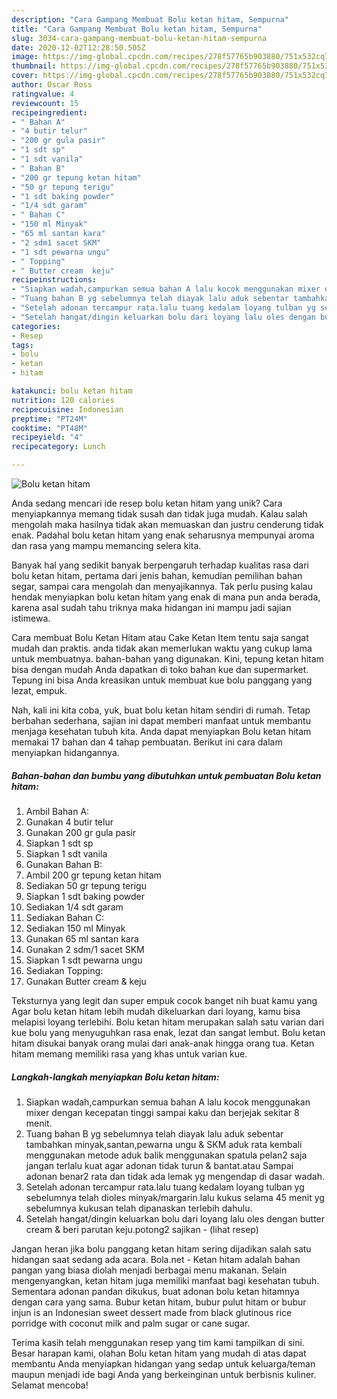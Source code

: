 ```yaml
---
description: "Cara Gampang Membuat Bolu ketan hitam, Sempurna"
title: "Cara Gampang Membuat Bolu ketan hitam, Sempurna"
slug: 3034-cara-gampang-membuat-bolu-ketan-hitam-sempurna
date: 2020-12-02T12:28:50.505Z
image: https://img-global.cpcdn.com/recipes/278f57765b903880/751x532cq70/bolu-ketan-hitam-foto-resep-utama.jpg
thumbnail: https://img-global.cpcdn.com/recipes/278f57765b903880/751x532cq70/bolu-ketan-hitam-foto-resep-utama.jpg
cover: https://img-global.cpcdn.com/recipes/278f57765b903880/751x532cq70/bolu-ketan-hitam-foto-resep-utama.jpg
author: Oscar Ross
ratingvalue: 4
reviewcount: 15
recipeingredient:
- " Bahan A"
- "4 butir telur"
- "200 gr gula pasir"
- "1 sdt sp"
- "1 sdt vanila"
- " Bahan B"
- "200 gr tepung ketan hitam"
- "50 gr tepung terigu"
- "1 sdt baking powder"
- "1/4 sdt garam"
- " Bahan C"
- "150 ml Minyak"
- "65 ml santan kara"
- "2 sdm1 sacet SKM"
- "1 sdt pewarna ungu"
- " Topping"
- " Butter cream  keju"
recipeinstructions:
- "Siapkan wadah,campurkan semua bahan A lalu kocok menggunakan mixer dengan kecepatan tinggi sampai kaku dan berjejak sekitar 8 menit."
- "Tuang bahan B yg sebelumnya telah diayak lalu aduk sebentar tambahkan minyak,santan,pewarna ungu &amp; SKM aduk rata kembali menggunakan metode aduk balik menggunakan spatula pelan2 saja jangan terlalu kuat agar adonan tidak turun &amp; bantat.atau Sampai adonan benar2 rata dan tidak ada lemak yg mengendap di dasar wadah."
- "Setelah adonan tercampur rata.lalu tuang kedalam loyang tulban yg sebelumnya telah dioles minyak/margarin.lalu kukus selama 45 menit yg sebelumnya kukusan telah dipanaskan terlebih dahulu."
- "Setelah hangat/dingin keluarkan bolu dari loyang lalu oles dengan butter cream &amp; beri parutan keju.potong2 sajikan           (lihat resep)"
categories:
- Resep
tags:
- bolu
- ketan
- hitam

katakunci: bolu ketan hitam 
nutrition: 120 calories
recipecuisine: Indonesian
preptime: "PT24M"
cooktime: "PT48M"
recipeyield: "4"
recipecategory: Lunch

---
```



![Bolu ketan hitam](https://img-global.cpcdn.com/recipes/278f57765b903880/751x532cq70/bolu-ketan-hitam-foto-resep-utama.jpg)

Anda sedang mencari ide resep bolu ketan hitam yang unik? Cara menyiapkannya memang tidak susah dan tidak juga mudah. Kalau salah mengolah maka hasilnya tidak akan memuaskan dan justru cenderung tidak enak. Padahal bolu ketan hitam yang enak seharusnya mempunyai aroma dan rasa yang mampu memancing selera kita.

Banyak hal yang sedikit banyak berpengaruh terhadap kualitas rasa dari bolu ketan hitam, pertama dari jenis bahan, kemudian pemilihan bahan segar, sampai cara mengolah dan menyajikannya. Tak perlu pusing kalau hendak menyiapkan bolu ketan hitam yang enak di mana pun anda berada, karena asal sudah tahu triknya maka hidangan ini mampu jadi sajian istimewa.

Cara membuat Bolu Ketan Hitam atau Cake Ketan Item tentu saja sangat mudah dan praktis. anda tidak akan memerlukan waktu yang cukup lama untuk membuatnya. bahan-bahan yang digunakan. Kini, tepung ketan hitam bisa dengan mudah Anda dapatkan di toko bahan kue dan supermarket. Tepung ini bisa Anda kreasikan untuk membuat kue bolu panggang yang lezat, empuk.


Nah, kali ini kita coba, yuk, buat bolu ketan hitam sendiri di rumah. Tetap berbahan sederhana, sajian ini dapat memberi manfaat untuk membantu menjaga kesehatan tubuh kita. Anda dapat menyiapkan Bolu ketan hitam memakai 17 bahan dan 4 tahap pembuatan. Berikut ini cara dalam menyiapkan hidangannya.

<!--inarticleads1-->

##### Bahan-bahan dan bumbu yang dibutuhkan untuk pembuatan Bolu ketan hitam:

1. Ambil  Bahan A:
1. Gunakan 4 butir telur
1. Gunakan 200 gr gula pasir
1. Siapkan 1 sdt sp
1. Siapkan 1 sdt vanila
1. Gunakan  Bahan B:
1. Ambil 200 gr tepung ketan hitam
1. Sediakan 50 gr tepung terigu
1. Siapkan 1 sdt baking powder
1. Sediakan 1/4 sdt garam
1. Sediakan  Bahan C:
1. Sediakan 150 ml Minyak
1. Gunakan 65 ml santan kara
1. Gunakan 2 sdm/1 sacet SKM
1. Siapkan 1 sdt pewarna ungu
1. Sediakan  Topping:
1. Gunakan  Butter cream &amp; keju


Teksturnya yang legit dan super empuk cocok banget nih buat kamu yang Agar bolu ketan hitam lebih mudah dikeluarkan dari loyang, kamu bisa melapisi loyang terlebihi. Bolu ketan hitam merupakan salah satu varian dari kue bolu yang menyuguhkan rasa enak, lezat dan sangat lembut. Bolu ketan hitam disukai banyak orang mulai dari anak-anak hingga orang tua. Ketan hitam memang memiliki rasa yang khas untuk varian kue. 

<!--inarticleads2-->

##### Langkah-langkah menyiapkan Bolu ketan hitam:

1. Siapkan wadah,campurkan semua bahan A lalu kocok menggunakan mixer dengan kecepatan tinggi sampai kaku dan berjejak sekitar 8 menit.
1. Tuang bahan B yg sebelumnya telah diayak lalu aduk sebentar tambahkan minyak,santan,pewarna ungu &amp; SKM aduk rata kembali menggunakan metode aduk balik menggunakan spatula pelan2 saja jangan terlalu kuat agar adonan tidak turun &amp; bantat.atau Sampai adonan benar2 rata dan tidak ada lemak yg mengendap di dasar wadah.
1. Setelah adonan tercampur rata.lalu tuang kedalam loyang tulban yg sebelumnya telah dioles minyak/margarin.lalu kukus selama 45 menit yg sebelumnya kukusan telah dipanaskan terlebih dahulu.
1. Setelah hangat/dingin keluarkan bolu dari loyang lalu oles dengan butter cream &amp; beri parutan keju.potong2 sajikan -           (lihat resep)


Jangan heran jika bolu panggang ketan hitam sering dijadikan salah satu hidangan saat sedang ada acara. Bola.net - Ketan hitam adalah bahan pangan yang biasa diolah menjadi berbagai menu makanan. Selain mengenyangkan, ketan hitam juga memiliki manfaat bagi kesehatan tubuh. Sementara adonan pandan dikukus, buat adonan bolu ketan hitamnya dengan cara yang sama. Bubur ketan hitam, bubur pulut hitam or bubur injun is an Indonesian sweet dessert made from black glutinous rice porridge with coconut milk and palm sugar or cane sugar. 

Terima kasih telah menggunakan resep yang tim kami tampilkan di sini. Besar harapan kami, olahan Bolu ketan hitam yang mudah di atas dapat membantu Anda menyiapkan hidangan yang sedap untuk keluarga/teman maupun menjadi ide bagi Anda yang berkeinginan untuk berbisnis kuliner. Selamat mencoba!
